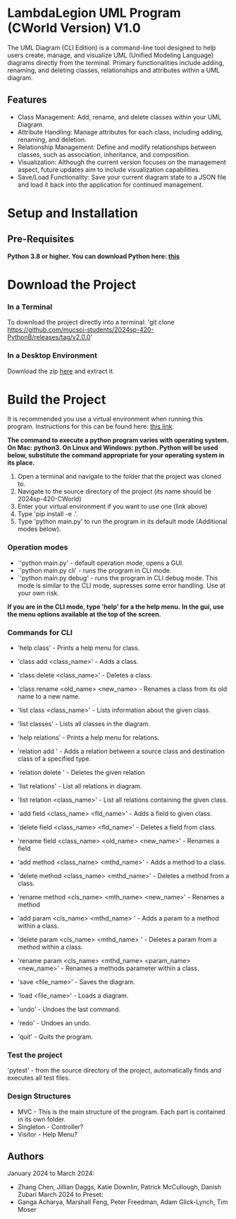 # LambdaLegion UML Program (CWorld Version) V1.0
The UML Diagram (CLI Edition) is a command-line tool
designed to help users create, manage, and visualize
UML (Unified Modeling Language) diagrams directly from the terminal.
Primary functionalities include adding, renaming,
and deleting classes, relationships and attributes 
within a UML diagram.

## Features
* Class Management: Add, rename, and delete classes within your UML Diagram.
* Attribute Handling: Manage attributes for each class, including adding, renaming, and deletion.
* Relationship Management: Define and modify relationships between classes, such as association, inheritance, and composition.
* Visualization: Although the current version focuses on the management aspect, future updates aim to include visualization capabilities.
* Save/Load Functionality: Save your current diagram state to a JSON file and load it back into the application for continued management.

# Setup and Installation

## Pre-Requisites
<B>Python 3.8 or higher. You can download Python here: [this](https://www.python.org/downloads/)</B>

# Download the Project

### In a Terminal
To download the project directly into a terminal:
'git clone https://github.com/mucsci-students/2024sp-420-PythonB/releases/tag/v2.0.0'

### In a Desktop Environment
Download the zip [here](https://github.com/mucsci-students/2024sp-420-PythonB/releases/tag/v2.0.0) and extract it.

# Build the Project

It is recommended you use a virtual environment when running this program. Instructions for this can be found here: [this link](https://docs.python.org/3/library/venv.html).

**The command to execute a python program varies with operating system. On Mac: python3. On Linux and Windows: python. Python will be used below, substitute the command appropriate for your operating system in its place.**

<ol>
<li> Open a terminal and navigate to the folder that the project was cloned to. 
<li> Navigate to the source directory of the project (its name should be 2024sp-420-CWorld)
<li> Enter your virtual environment if you want to use one (link above)
<li> Type 'pip install -e .'.
<li> Type 'python main.py' to run the program in its default mode (Additional modes below).
</ol>

### Operation modes
- `'python main.py'       - default operation mode, opens a GUI.
- `'python main.py cli'   - runs the program in CLI mode.
- `'python main.py debug' - runs the program in CLI debug mode. This mode is similar to the CLI mode, supresses some error handling. Use at your own risk.

**If you are in the CLI mode, type 'help' for a the help menu.**
**In the gui, use the menu options available at the top of the screen.**
### Commands for CLI
* 'help class' - Prints a help menu for class.
* 'class add <class_name>' - Adds a class.
* 'class delete <class_name>' - Deletes a class.
* 'class rename <old_name> <new_name> - Renames a class from its old name to a new name.
* 'list class <class_name>' - Lists information about the given class.
* 'list classes' - Lists all classes in the diagram.

* 'help relations' - Prints a help menu for relations.
* 'relation add <source> <dest> <type>' - Adds a relation between a source class and destination class of a specified type.
* 'relation delete <source> <dest>' - Deletes the given relation
* 'list relations' - List all relations in diagram.
* 'list relation <class_name>' - List all relations containing the given class.

* 'add field <class_name> <fld_name>' - Adds a field to given class.
* 'delete field <class_name> <fld_name>' - Deletes a field from class.
* 'rename field <class_name> <old_name> <new_name>' - Renames a field

* 'add method <class_name> <mthd_name>' - Adds a method to a class.
* 'delete method <class_name> <mthd_name>' - Deletes a method from a class.
* 'rename method <cls_name> <mth_name> <new_name>' - Renames a method

* 'add param <cls_name> <mthd_name> <param>' - Adds a param to a method within a class.
* 'delete param <cls_name> <mthd_name> <param>' - Deletes a param from a method within a class.
* 'rename param <cls_name> <mthd_name> <param_name> <new_name>' - Renames a methods parameter within a class.

* 'save <file_name>' - Saves the diagram.
* 'load <file_name>' - Loads a diagram.
* 'undo' - Undoes the last command.
* 'redo' - Undoes an undo.
* 'quit' - Quits the program.

### Test the project
'pytest'  - from the source directory of the project, automatically finds and executes all test files.

### Design Structures
- MVC       - This is the main structure of the program. Each part is contained in its own folder.
- Singleton - Controller?
- Visitor   - Help Menu?

## Authors
January 2024 to March 2024:
- Zhang Chen, Jillian Daggs, Katie Downlin, Patrick McCullough, Danish Zubari 
March 2024 to Preset: 
- Ganga Acharya, Marshall Feng, Peter Freedman, Adam Glick-Lynch, Tim Moser